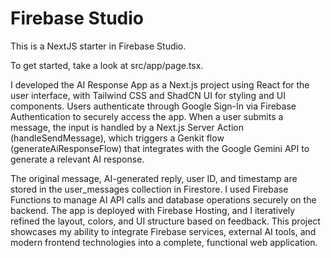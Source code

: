 # Firebase Studio

This is a NextJS starter in Firebase Studio.

To get started, take a look at src/app/page.tsx.

I developed the AI Response App as a Next.js project using React for the user interface, with Tailwind CSS and ShadCN UI for styling and UI components. Users authenticate through Google Sign-In via Firebase Authentication to securely access the app. When a user submits a message, the input is handled by a Next.js Server Action (handleSendMessage), which triggers a Genkit flow (generateAiResponseFlow) that integrates with the Google Gemini API to generate a relevant AI response.

The original message, AI-generated reply, user ID, and timestamp are stored in the user_messages collection in Firestore. I used Firebase Functions to manage AI API calls and database operations securely on the backend. The app is deployed with Firebase Hosting, and I iteratively refined the layout, colors, and UI structure based on feedback. This project showcases my ability to integrate Firebase services, external AI tools, and modern frontend technologies into a complete, functional web application.
